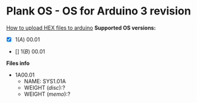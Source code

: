 # Plank OS - OS for Arduino 3 revision
[How to upload HEX files to arduino](https://forum.arduino.cc/t/how-to-upload-hex-files-to-arduino-uno/395332 "Upload hex files")
**Supported OS versions:**
- [X] 1(*A*) 00.01
- [] 1(*B*) 00.01

**Files info**
* 1A00.01
  * NAME: SYS1.01A
  * WEIGHT (*disc*):? 
  * WEIGHT (*memo*):? 

